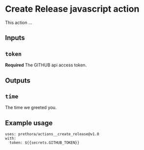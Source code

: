 # Create Release javascript action

This action ...

## Inputs

## `token`

**Required** The GITHUB api access token.

## Outputs

## `time`

The time we greeted you.

## Example usage

    uses: prethora/actions__create_release@v1.0
    with:
      token: ${{secrets.GITHUB_TOKEN}}